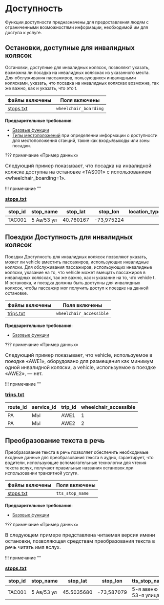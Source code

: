 # Доступность 
 Функции доступности предназначены для предоставления людям с ограниченными возможностями информации, необходимой им для доступа к услуге. 
 
## Остановки, доступные для инвалидных колясок 
 
 Остановки, доступные для инвалидных колясок, позволяют указать, возможна ли посадка на инвалидных колясках из указанного места. Для обслуживания пассажиров, пользующихся инвалидными колясками, указать, что посадка на инвалидных колясках возможна, так же важно, как и указать, что это t. 
 
 | Файлы включены | Поля включены | 
 |----------------------------------|-------------------| 
 |[stops.txt](../../../documentation/schedule/reference/#stopstxt)|`wheelchair_boarding` | 
 
 **Предварительные требования**: 
 
 - [Базовые функции](../base) 
 - [Типы местоположений](../base_add-ons/#location-types) при определении информации о доступности для местоположения станций, такие как входы/выходы или зоны посадки. 
 
 ??? примечание «Пример данных» 
 
<p style="font-size:16px"> 
 Следующий пример показывает, что посадка на инвалидной коляске доступна на остановке «TAS001» с использованием «wheelchair_boarding=1». 
</p> 
 !!! примечание "" 
<p style="font-size:16px"> 
 <a href="../../../documentation/schedule/reference/#stopstxt"><b>stops.txt</b></a><br> 
</p> 
 
 | stop_id | stop_name | stop_lat | stop_lon | location_type | wheelchair_boarding | 
 |---------|------------|-----------|------------|---------------|---------------------| 
 | ТАС001 | 5 Ав/53 ул | 40.760167 |-73,975224 | | 1 | 
 
 
## Поездки Доступность для инвалидных колясок 
 
 Поездки Доступность для инвалидных колясок позволяют указать, может ли vehicle вместить пассажиров, использующих инвалидные коляски. Для обслуживания пассажиров, использующих инвалидные коляски, указание на то, что vehicle может вмещать пассажиров в инвалидных колясках, так же важно, как и указание на то, что vehicle t. И остановка, и поездка должны быть доступны для инвалидных колясок, чтобы пассажир мог получить доступ к поездке на данной остановке. 
 
 | Файлы включены | Поля включены | 
 |----------------------------------|-------------------| 
 |[trips.txt](../../../documentation/schedule/reference/#tripstxt)|`wheelchair_accessible`| 
 
 **Предварительные требования**: 
 
 - [Базовые функции](../base) 
 
 ??? примечание «Пример данных» 
 
<p style="font-size:16px"> 
 Следующий пример показывает, что vehicle, используемое в поездке «AWE1», оборудовано для размещения как минимум одной инвалидной коляски, а vehicle, используемое в поездке «AWE2», — нет. 
</p> 
 !!! примечание "" 
<p style="font-size:16px"> 
 <a href="../../../documentation/schedule/reference/#tripstxt"><b>trips.txt</b></a><br> 
</p> 
 
 | route_id | service_id | trip_id | wheelchair_accessible | 
 |----------|------------|---------|-----------------------| 
 | РА | МЫ | AWE1 | 1 | 
 | РА | МЫ | AWE2 | 2 | 
 
 
## Преобразование текста в речь 
 
 Преобразование текста в речь позволяет обеспечить необходимые входные данные для преобразования текста в аудио, гарантирует, что водители, использующие вспомогательные технологии для чтения текста вслух, получают правильные названия остановок.при использовании транзитной услуги. 
 
 | Файлы включены | Поля включены | 
 |----------------------------------|-------------------| 
 |[stops.txt](../../../documentation/schedule/reference/#stopstxt)|`tts_stop_name` | 
 
 **Предварительные требования**: 
 
 - [Базовые функции](../base) 
 
 ??? примечание «Пример данных» 
 
<p style="font-size:16px"> 
 В следующем примере представлена ​​читаемая версия имени остановки, позволяющая средствам преобразования текста в речь читать имя вслух. 
</p> 
 !!! примечание "" 
<p style="font-size:16px"> 
 <a href="../../../documentation/schedule/reference/#stopstxt"><b>stops.txt</b></a><br> 
</p> 
 
 | stop_id | stop_name | stop_lat | stop_lon | tts_stop_name | 
 |---------|------------|-------------|------------|--------------------------| 
 | ТАС001 | 5 Ав/53 ул | 45.5035680 |-73,587079 | 5-я авеню и 53-я улица | 
 

